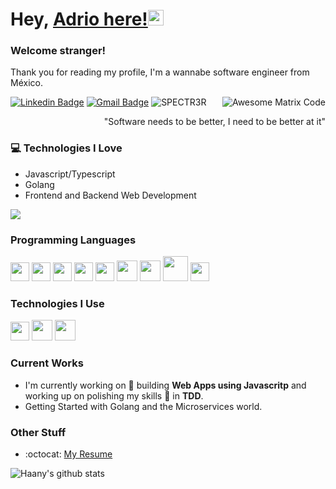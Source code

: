 # Hey, [Adrio here!](https://www.linkedin.com/in/adrio1992/)<img src="https://68.media.tumblr.com/c8771963d5c44402c541fa083386e8bc/tumblr_or7f5r6zei1tlmx1vo1_250.gif" width="25px">

### Welcome stranger!

Thank you for reading my profile, I'm a wannabe software engineer from México.

<img src = 'https://66.media.tumblr.com/9988dfc9fc04bf4c2b72d598762dd835/44a87034c9f02b6e-be/s400x600/2d1f3c57398337165f8e8104b75ad0c036c4440c.gif' alt = 'Awesome Matrix Code' align='right'/>

[![Linkedin Badge](https://img.shields.io/badge/-adrio-blue?style=flat-square&logo=Linkedin&logoColor=white&link=https://www.linkedin.com/in/adrio1992/)](https://www.linkedin.com/in/adrio1992/) [![Gmail Badge](https://img.shields.io/badge/-spectrer.software@gmail.com-c14438?style=flat-square&logo=Gmail&logoColor=white&link=mailto:spectrer.software@gmail.com)](mailto:asterp04@gmail.com) <img src="https://komarev.com/ghpvc/?username=SPECTR3R" alt="SPECTR3R" /> 

<div style="text-align: right">"Software needs to be better, I need to be better at it" </div>

### :computer: Technologies I Love
* Javascript/Typescript
* Golang
* Frontend and Backend Web Development

<img src = "https://github-readme-stats.vercel.app/api/top-langs/?username=SPECTR3R&layout=compact">

### Programming Languages
<img src = 'https://github.com/MarikIshtar007/MarikIshtar007/blob/master/images/c-original.svg' width='30'/> <img src = 'https://github.com/MarikIshtar007/MarikIshtar007/blob/master/images/cpp.svg' width='30'/> <img src = 'https://github.com/MarikIshtar007/MarikIshtar007/blob/master/images/html.svg' width='30'/> <img src = 'https://github.com/MarikIshtar007/MarikIshtar007/blob/master/images/css.svg' width='30'/> <img src = 'https://github.com/MarikIshtar007/MarikIshtar007/blob/master/images/js.svg' width='30'/> <img src = 'https://github.com/MarikIshtar007/MarikIshtar007/blob/master/images/bootstrap.svg' width='33'/> <img src = 'https://github.com/MarikIshtar007/MarikIshtar007/blob/master/images/dart.svg' width='33'/> <img src = 'https://github.com/MarikIshtar007/MarikIshtar007/blob/master/images/php.svg' width='40'/>
 <img src = 'https://github.com/MarikIshtar007/MarikIshtar007/blob/master/images/sql.svg' width='30'/> 
 
 ### Technologies I Use
 <img src = 'https://github.com/MarikIshtar007/MarikIshtar007/blob/master/images/git.svg' width='30'/> <img src = 'https://github.com/MarikIshtar007/MarikIshtar007/blob/master/images/nodejs.svg' width='33'/> <img src = 'https://github.com/MarikIshtar007/MarikIshtar007/blob/master/images/react.svg' width='33'/>
 
 
### Current Works
 * I'm currently working on 🔭 building **Web Apps using Javascritp** and working up on polishing my skills 🌱 in **TDD**.
 * Getting Started with Golang and the Microservices world.
 
### Other Stuff
  - :octocat: [My Resume]()

![Haany's github stats](https://github-readme-stats.vercel.app/api?username=SPECTR3R&show_icons=true&hide=[%22issues%22])
 
 
